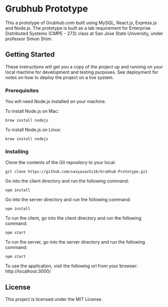 # Grubhub Prototype

This a prototype of Grubhub.com built using MySQL, React.js, Express.js and Node.js.
The prototype is built as a lab requirement for Enterprise Distributed Systems (CMPE - 273) class at San Jose State University, under professor Simon Shim.

## Getting Started

These instructions will get you a copy of the project up and running on your local machine for development and testing purposes. See deployment for notes on how to deploy the project on a live system.

### Prerequisites

You will need Node.js installed on your machine.

To install Node.js on Mac:
```
brew install nodejs
```

To install Node.js on Linux:
```
brew install nodejs
```

### Installing

Clone the contents of the Git repository to your local:
```
git clone https://github.com/savyasachi16/Grubhub-Prototype.git
```

Go into the client directory and run the following command:
```
npm install
```
Go into the server directory and run the following command:
```
npm install
```

To run the client, go into the client directory and run the following command:
```
npm start
```
To run the server, go into the server directory and run the following command:
```
npm start
```

To use the application, visit the following url from your browser:
http://localhost:3000/

## License

This project is licensed under the MIT License.
